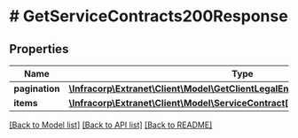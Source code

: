 # # GetServiceContracts200Response

## Properties

Name | Type | Description | Notes
------------ | ------------- | ------------- | -------------
**pagination** | [**\Infracorp\Extranet\Client\Model\GetClientLegalEntities200ResponsePagination**](GetClientLegalEntities200ResponsePagination.md) |  | [optional]
**items** | [**\Infracorp\Extranet\Client\Model\ServiceContract[]**](ServiceContract.md) |  | [optional]

[[Back to Model list]](../../README.md#models) [[Back to API list]](../../README.md#endpoints) [[Back to README]](../../README.md)
